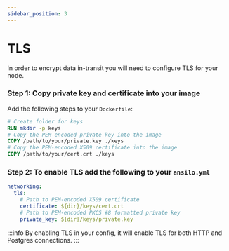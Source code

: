 ```yaml
---
sidebar_position: 3
---
```


# TLS

In order to encrypt data in-transit you will need to configure TLS for your node.

### Step 1: Copy private key and certificate into your image

Add the following steps to your `Dockerfile`:

```dockerfile
# Create folder for keys
RUN mkdir -p keys
# Copy the PEM-encoded private key into the image
COPY /path/to/your/private.key ./keys
# Copy the PEM-encoded X509 certificate into the image
COPY /path/to/your/cert.crt ./keys
```

### Step 2: To enable TLS add the following to your `ansilo.yml`

```yaml
networking:
  tls:
    # Path to PEM-encoded X509 certificate
    certificate: ${dir}/keys/cert.crt
    # Path to PEM-encoded PKCS #8 formatted private key
    private_key: ${dir}/keys/private.key
```

:::info
By enabling TLS in your config, it will enable TLS for both HTTP and Postgres connections.
:::